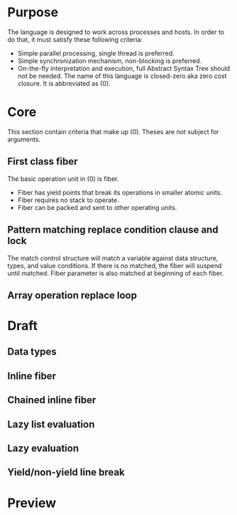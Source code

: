 Purpose
=======
The language is designed to work across processes and hosts. In order to do that, it must satisfy these following criteria:
 - Simple parallel processing, single thread is preferred.
 - Simple synchronization mechanism, non-blocking is preferred.
 - On-the-fly interpretation and execution, full Abstract Syntax Tree should not be needed.
The name of this language is closed-zero aka zero cost closure. It is abbreviated as (0).

Core
====
This section contain criteria that make up (0). Theses are not subject for arguments.

## First class fiber
The basic operation unit in (0) is fiber.
 - Fiber has yield points that break its operations in smaller atomic units.
 - Fiber requires no stack to operate.
 - Fiber can be packed and sent to other operating units.

## Pattern matching replace condition clause and lock
The match control structure will match a variable against data structure, types, and value conditions. If there is no matched, the fiber will suspend until matched. Fiber parameter is also matched at beginning of each fiber.

## Array operation replace loop

Draft
=====

## Data types

## Inline fiber

## Chained inline fiber

## Lazy list evaluation

## Lazy evaluation

## Yield/non-yield line break

Preview
=======
